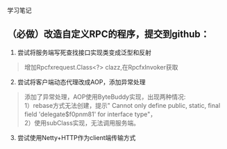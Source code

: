 学习笔记

## （必做）改造自定义RPC的程序，提交到github： 
1. 尝试将服务端写死查找接口实现类变成泛型和反射  
> 增加Rpcfxrequest.Class<?> clazz,在RpcfxInvoker获取
2. 尝试将客户端动态代理改成AOP，添加异常处理
> 添加了异常处理，AOP使用ByteBuddy实现，出现两种情况:  
1）rebase方式无法创建，提示" Cannot only define public, static, final field 'delegate$f0pnm81' for interface type"，   
2）使用subClass实现，无法调用服务端。
3. 尝试使用Netty+HTTP作为client端传输方式
> 